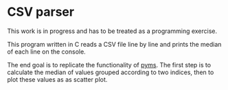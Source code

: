 # CSV parser

This work is in progress and has to be treated as a programming exercise.

This program written in C reads a CSV file line by line and prints the median
of each line on the console.

The end goal is to replicate the functionality of
[pyms](https://github.com/jschnab/pyms-plot). The first step is to calculate
the median of values grouped according to two indices, then to plot these
values as as scatter plot.
